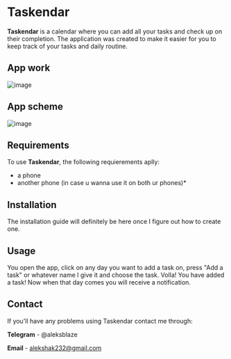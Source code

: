 # Taskendar
**Taskendar** is a calendar where you can add all your tasks and check up on their completion. The application was created to make it easier for you to keep track of your tasks and daily routine.


## App work
![image](https://github.com/user-attachments/assets/5de17a82-cc89-4f34-b417-045938fd4a4f)

## App scheme
![image](https://github.com/user-attachments/assets/6a6ad36c-1f61-450e-95a5-0a5c9e7c5afe)


## Requirements

To use **Taskendar**, the following requierements aplly:
- a phone 
- another phone (in case u wanna use it on both ur phones)*

## Installation
The installation guide will definitely be here once I figure out how to create one.

## Usage
You open the app, click on any day you want to add a task on, press "Add a task" or whatever name I give it and choose the task. Volla! You have added a task! Now when that day comes you will receive a notification.

## Contact
If you'll have any problems using Taskendar contact me through:

**Telegram** - @aleksblaze

**Email** - alekshak232@gmail.com

